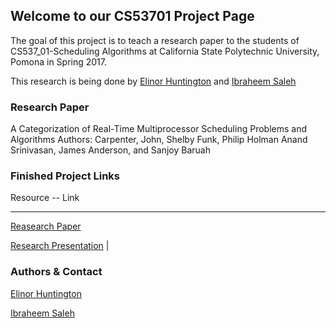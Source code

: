 ## Welcome to our CS53701 Project Page

The goal of this project is to teach a research paper to the students of CS537_01-Scheduling Algorithms at California State Polytechnic University, Pomona in Spring 2017.

This research is being done by [Elinor Huntington](eahuntington@cpp.edu) and [Ibraheem Saleh](iysaleh@cpp.edu)

### Research Paper

A Categorization of Real-Time Multiprocessor Scheduling Problems and Algorithms
Authors: Carpenter, John, Shelby Funk, Philip Holman Anand Srinivasan, James Anderson, and Sanjoy Baruah

### Finished Project Links
Resource -- Link
* * *
[Reasearch Paper](https://github.com/iysaleh/cs537-ProjectRepository-SH/blob/master/AClassificationofReal-TimeMultiprocessorSchedulingProblemsandAlgorithms.docx)

[Research Presentation](https://github.com/iysaleh/cs537-ProjectRepository-SH/blob/master/HuntintonSaleh_Ch30_CategorizationOfRealTimeMultiprocSchedProbs_Finalized.pptx) |

### Authors & Contact
[Elinor Huntington](eahuntington@cpp.edu)

[Ibraheem Saleh](iysaleh@cpp.edu)
